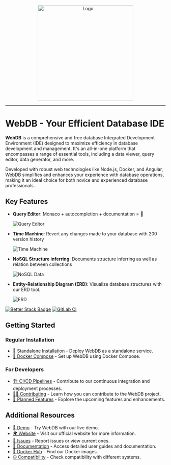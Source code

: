 <p align="center">
  <img src="https://webdb.app/webdb-logo.svg?v=1" alt="Logo" width="300px">
</p>

-----

# WebDB - Your Efficient Database IDE

**WebDB** is a comprehensive and free database Integrated Development Environment (IDE) designed to maximize efficiency in database development and management. It's an all-in-one platform that encompasses a range of essential tools, including a data viewer, query editor, data generator, and more.

Developed with robust web technologies like Node.js, Docker, and Angular, WebDB simplifies and enhances your experience with database operations, making it an ideal choice for both novice and experienced database professionals.

## Key Features

- **Query Editor**: Monaco + autocompletion + documentation = 💪

  ![Query Editor](https://webdb.app/editor.png)

- **Time Machine**: Revert any changes made to your database with 200 version history

  ![Time Machine](https://webdb.app/diff.png)

- **NoSQL Structure inferring**: Documents structure inferring as well as relation between collections

  ![NoSQL Data](https://webdb.app/nosql.png)

- **Entity-Relationship Diagram (ERD)**: Visualize database structures with our ERD tool.

  ![ERD](https://webdb.app/erd.png)


[![Better Stack Badge](https://uptime.betterstack.com/status-badges/v1/monitor/10izf.svg)](https://status.webdb.app)
[![GitLab CI](https://img.shields.io/badge/gitlab%20ci-%23181717.svg?style=for-the-badge&logo=gitlab&logoColor=white)](https://gitlab.com/web-db/app/-/pipelines)

## Getting Started

### Regular Installation

- [🐳 Standalone Installation](https://docs.webdb.app/installation/standalone) - Deploy WebDB as a standalone service.
- [🐳 Docker Compose](https://docs.webdb.app/installation/compose) - Set up WebDB using Docker Compose.

### For Developers

- [🏗️ CI/CD Pipelines](https://gitlab.com/web-db/app/-/pipelines) - Contribute to our continuous integration and deployment processes.
- [👨‍💻 Contributing](CONTRIBUTING.md) - Learn how you can contribute to the WebDB project.
- [📝 Planned Features](TODO.md) - Explore the upcoming features and enhancements.

## Additional Resources

- [🧪 Demo](https://demo.webdb.app/) - Try WebDB with our live demo.
- [🌍 Website](https://webdb.app/) - Visit our official website for more information.
- [🐛 Issues](https://github.com/WebDB-App/app/issues) - Report issues or view current ones.
- [📙 Documentation](https://docs.webdb.app/) - Access detailed user guides and documentation.
- [🐳 Docker Hub](https://hub.docker.com/r/webdb/app/) - Find our Docker images.
- [⛁ Compatibility](https://webdb.app/compatibility/) - Check compatibility with different systems.

